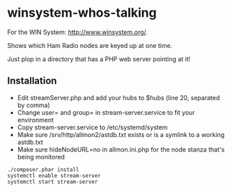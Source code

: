 # winsystem-whos-talking

For the WIN System: http://www.winsystem.org/.

Shows which Ham Radio nodes are keyed up at one time.

Just plop in a directory that has a PHP web server pointing at it!

## Installation

* Edit streamServer.php and add your hubs to $hubs (line 20, separated by comma)
* Change user= and group= in stream-server.service to fit your environment 
* Copy stream-server.service to /etc/systemd/system
* Make sure /srv/http/allmon2/astdb.txt exists or is a symlink to a working astdb.txt
* Make sure hideNodeURL=no in allmon.ini.php for the node stanza that's being monitored

```
./composer.phar install
systemctl enable stream-server
systemctl start stream-server
```
